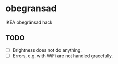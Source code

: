 # obegransad

IKEA obegränsad hack

## TODO

- [ ] Brightness does not do anything.
- [ ] Errors, e.g. with WiFi are not handled gracefully.

